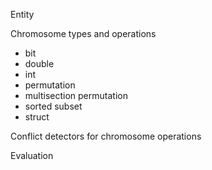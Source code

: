 



Entity

Chromosome types and operations
* bit
* double
* int
* permutation
* multisection permutation
* sorted subset
* struct

Conflict detectors for chromosome operations


Evaluation

